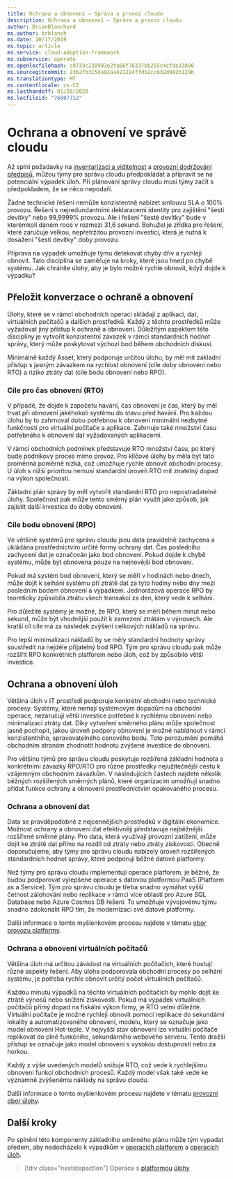```yaml
---
title: Ochrana a obnovení – Správa a provoz cloudu
description: Ochrana a obnovení – Správa a provoz cloudu
author: BrianBlanchard
ms.author: brblanch
ms.date: 10/17/2019
ms.topic: article
ms.service: cloud-adoption-framework
ms.subservice: operate
ms.openlocfilehash: c9733c238903e2fa66f76337bb255c4cfda33896
ms.sourcegitcommit: 2362fb3154a91aa421224ffdb2cc632d982b129b
ms.translationtype: MT
ms.contentlocale: cs-CZ
ms.lasthandoff: 01/28/2020
ms.locfileid: "76807712"
---
```

# <a name="protect-and-recover-in-cloud-management"></a>Ochrana a obnovení ve správě cloudu

Až splní požadavky na [inventarizaci a viditelnost](./inventory.md) a [provozní dodržování předpisů](./operational-compliance.md), můžou týmy pro správu cloudu předpokládat a připravit se na potenciální výpadek úloh. Při plánování správy cloudu musí týmy začít s předpokladem, že se něco nepodaří.

Žádné technické řešení nemůže konzistentně nabízet smlouvu SLA o 100% provozu. Řešení s nejredundantními deklaracemi identity pro zajištění "šesti devítky" nebo 99,9999% provozu. Ale i řešení "šesté devítky" bude v kterémkoli daném roce v rozmezí 31,6 sekund. Bohužel je zřídka pro řešení, které zaručuje velkou, nepřetržitou provozní investici, která je nutná k dosažení "šesti devítky" doby provozu.

Příprava na výpadek umožňuje týmu detekovat chyby dřív a rychleji obnovit. Tato disciplína se zaměřuje na kroky, které jsou hned po chybě systému. Jak chráníte úlohy, aby je bylo možné rychle obnovit, když dojde k výpadku?

## <a name="translate-protection-and-recovery-conversations"></a>Přeložit konverzace o ochraně a obnovení

Úlohy, které se v rámci obchodních operací skládají z aplikací, dat, virtuálních počítačů a dalších prostředků. Každý z těchto prostředků může vyžadovat jiný přístup k ochraně a obnovení. Důležitým aspektem této disciplíny je vytvořit konzistentní závazek v rámci standardních hodnot správy, který může poskytovat výchozí bod během obchodních diskusí.

Minimálně každý Asset, který podporuje určitou úlohu, by měl mít základní přístup s jasným závazkem na rychlost obnovení (cíle doby obnovení nebo RTO) a riziko ztráty dat (cíle bodu obnovení nebo RPO).

### <a name="recovery-time-objectives-rto"></a>Cíle pro čas obnovení (RTO)

V případě, že dojde k započetu havárií, čas obnovení je čas, který by měl trvat při obnovení jakéhokoli systému do stavu před havárií. Pro každou úlohu by to zahrnoval dobu potřebnou k obnovení minimální nezbytné funkčnosti pro virtuální počítače a aplikace. Zahrnuje také množství času potřebného k obnovení dat vyžadovaných aplikacemi.

V rámci obchodních podmínek představuje RTO množství času, po který bude podnikový proces mimo provoz. Pro klíčové úlohy by měla být tato proměnná poměrně nízká, což umožňuje rychle obnovit obchodní procesy. U úloh s nižší prioritou nemusí standardní úroveň RTO mít znatelný dopad na výkon společnosti.

Základní plán správy by měl vytvořit standardní RTO pro nepostradatelné úlohy. Společnost pak může tento směrný plán využít jako způsob, jak zajistit další investice do doby obnovení.

### <a name="recovery-point-objectives-rpo"></a>Cíle bodu obnovení (RPO)

Ve většině systémů pro správu cloudu jsou data pravidelně zachycena a ukládána prostřednictvím určité formy ochrany dat. Čas posledního zachycení dat je označován jako bod obnovení. Pokud dojde k chybě systému, může být obnovena pouze na nejnovější bod obnovení.

Pokud má systém bod obnovení, který se měří v hodinách nebo dnech, může dojít k selhání systému při ztrátě dat za tyto hodiny nebo dny mezi posledním bodem obnovení a výpadkem. Jednorázová operace RPO by teoreticky způsobila ztrátu všech transakcí za den, který vede k selhání.

Pro důležité systémy je možné, že RPO, který se měří během minut nebo sekund, může být vhodnější použít k zamezení ztrátám v výnosech. Ale kratší cíl cíle má za následek zvýšení celkových nákladů na správu.

Pro lepší minimalizaci nákladů by se měly standardní hodnoty správy soustředit na nejdéle přijatelný bod RPO. Tým pro správu cloudu pak může rozšířit RPO konkrétních platforem nebo úloh, což by způsobilo větší investice.

## <a name="protect-and-recover-workloads"></a>Ochrana a obnovení úloh

Většina úloh v IT prostředí podporuje konkrétní obchodní nebo technické procesy. Systémy, které nemají systémovým dopadům na obchodní operace, nezaručují větší investice potřebné k rychlému obnovení nebo minimalizaci ztráty dat. Díky vytvoření směrného plánu může společnost jasně pochopit, jakou úroveň podpory obnovení je možné nabídnout v rámci konzistentního, spravovatelného cenového bodu. Toto porozumění pomáhá obchodním stranám zhodnotit hodnotu zvýšené investice do obnovení.

Pro většinu týmů pro správu cloudu poskytuje rozšířená základní hodnota s konkrétními závazky RPO/RTO pro různé prostředky nejužitečnější cestu k vzájemným obchodním závazkům. V následujících částech najdete několik běžných rozšířených směrných plánů, které organizacím umožňují snadno přidat funkce ochrany a obnovení prostřednictvím opakovaného procesu.

### <a name="protect-and-recover-data"></a>Ochrana a obnovení dat

Data se pravděpodobně z nejcennějších prostředků v digitální ekonomice. Možnost ochrany a obnovení dat efektivněji představuje nejběžnější rozšířené směrné plány. Pro data, která využívají provozní zatížení, může dojít ke ztrátě dat přímo na rozdíl od ztráty nebo ztráty ziskovosti. Obecně doporučujeme, aby týmy pro správu cloudu nabízely úroveň rozšířených standardních hodnot správy, které podporují běžné datové platformy.

Než týmy pro správu cloudu implementují operace platforem, je běžné, že budou podporovat vylepšené operace s datovou platformou PaaS (Platform as a Service). Tým pro správu cloudu je třeba snadno vymáhat vyšší četnost zálohování nebo replikace v rámci více oblastí pro Azure SQL Database nebo Azure Cosmos DB řešení. To umožňuje vývojovému týmu snadno zdokonalit RPO tím, že modernizaci své datové platformy.

Další informace o tomto myšlenkovém procesu najdete v tématu [obor provozu platformy](./platform.md).

### <a name="protect-and-recover-vms"></a>Ochrana a obnovení virtuálních počítačů

Většina úloh má určitou závislost na virtuálních počítačích, které hostují různé aspekty řešení. Aby úloha podporovala obchodní procesy po selhání systému, je potřeba rychle obnovit určitý počet virtuálních počítačů.

Každou minutu výpadků na těchto virtuálních počítačích by mohlo dojít ke ztrátě výnosů nebo snížení ziskovosti. Pokud má výpadek virtuálních počítačů přímý dopad na fiskální výkon firmy, je RTO velmi důležité. Virtuální počítače je možné rychleji obnovit pomocí replikace do sekundární lokality a automatizovaného obnovení, modelu, který se označuje jako model obnovení Hot-teple. V nejvyšší stav obnovení lze virtuální počítače replikovat do plně funkčního, sekundárního webového serveru. Tento dražší přístup se označuje jako model obnovení s vysokou dostupností nebo za horkou.

Každý z výše uvedených modelů snižuje RTO, což vede k rychlejšímu obnovení funkcí obchodních procesů. Každý model však také vede ke významně zvýšenému náklady na správu cloudu.

Další informace o tomto myšlenkovém procesu najdete v tématu [provozní obor úlohy](./workload.md).

## <a name="next-steps"></a>Další kroky

Po splnění této komponenty základního směrného plánu může tým vypadat předem, aby nedocházelo k výpadkům v [operacích platforem](./platform.md) a [operacích úloh](./workload.md).

> [!div class="nextstepaction"]
> Operace s [platformou](./platform.md)
> [úlohy](./workload.md)
